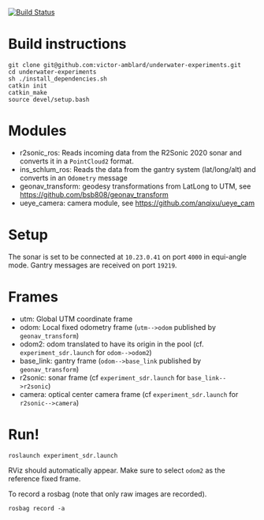 [![Build Status](http://mrg-beast.csail.mit.edu:8080/buildStatus/icon?job=underwater-experiments%2Fmaster)](http://mrg-beast.csail.mit.edu:8080/job/underwater-experiments/job/master/)

# Build instructions
```
git clone git@github.com:victor-amblard/underwater-experiments.git
cd underwater-experiments
sh ./install_dependencies.sh
catkin init
catkin_make
source devel/setup.bash
```
# Modules
* r2sonic_ros: Reads incoming data from the R2Sonic 2020 sonar and converts it in a `PointCloud2` format.
* ins_schlum_ros: Reads the data from the gantry system (lat/long/alt) and converts in an `Odometry` message 
* geonav_transform: geodesy transformations from LatLong to UTM, see https://github.com/bsb808/geonav_transform 
* ueye_camera: camera module, see  https://github.com/anqixu/ueye_cam

# Setup
The sonar is set to be connected at `10.23.0.41` on port `4000` in equi-angle mode.
Gantry messages are received on port `19219`.

# Frames
* utm: Global UTM coordinate frame 
* odom: Local fixed odometry frame (`utm-->odom` published by `geonav_transform`)
* odom2: odom translated to have its origin in the pool (cf. `experiment_sdr.launch` for `odom-->odom2`)
* base_link: gantry frame (`odom-->base_link` published by `geonav_transform`)
* r2sonic: sonar frame (cf `experiment_sdr.launch` for `base_link-->r2sonic`)
* camera: optical center camera frame (cf `experiment_sdr.launch` for `r2sonic-->camera`)

# Run!
```
roslaunch experiment_sdr.launch
```
RViz should automatically appear. Make sure to select `odom2` as the reference fixed frame.

To record a rosbag (note that only raw images are recorded).
```
rosbag record -a
```

